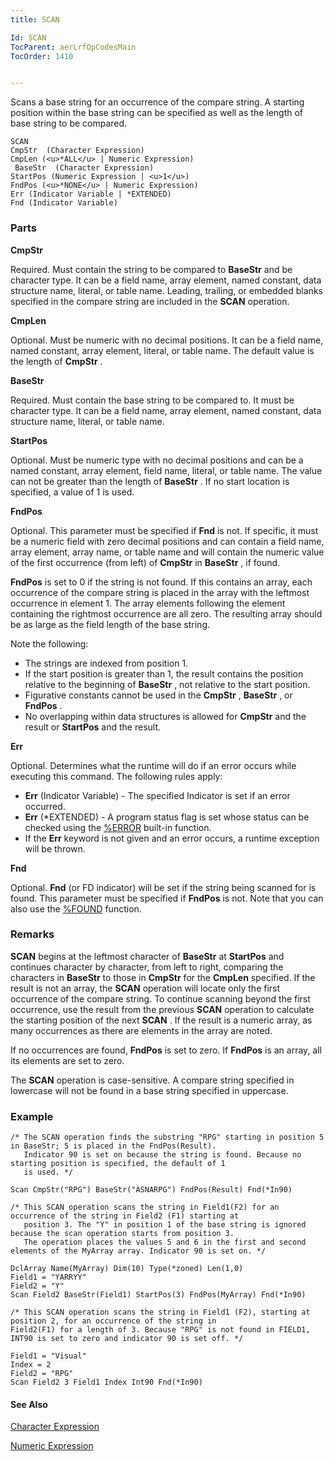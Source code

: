 ```yaml
---
title: SCAN

Id: SCAN
TocParent: aerLrfOpCodesMain
TocOrder: 1410


---
```


Scans a base string for an occurrence of the compare string. A starting position within the base string can be specified as well as the length of base string to be compared. 

```
SCAN
CmpStr  (Character Expression)
CmpLen (<u>*ALL</u> | Numeric Expression)
 BaseStr  (Character Expression)
StartPos (Numeric Expression | <u>1</u>)
FndPos (<u>*NONE</u> | Numeric Expression)
Err (Indicator Variable | *EXTENDED)
Fnd (Indicator Variable)
```

### Parts

**CmpStr** 

Required. Must contain the string to be compared to **BaseStr** and be character type. It can be a field name, array element, named constant, data structure name, literal, or table name. Leading, trailing, or embedded blanks specified in the compare string are included in the **SCAN** operation.


**CmpLen** 

Optional. Must be numeric with no decimal positions. It can be a field name, named constant, array element, literal, or table name. The default value is the length of **CmpStr** .


**BaseStr** 

Required. Must contain the base string to be compared to. It must be character type. It can be a field name, array element, named constant, data structure name, literal, or table name.


**StartPos** 

Optional. Must be numeric type with no decimal positions and can be a named constant, array element, field name, literal, or table name. The value can not be greater than the length of **BaseStr** . If no start location is specified, a value of 1 is used.


**FndPos** 

Optional. This parameter must be specified if **Fnd** is not. If specific, it must be a numeric field with zero decimal positions and can contain a field name, array element, array name, or table name and will contain the numeric value of the first occurrence (from left) of **CmpStr** in **BaseStr** , if found. 

**FndPos** is set to 0 if the string is not found. If this contains an array, each occurrence of the compare string is placed in the array with the leftmost occurrence in element 1. The array elements following the element containing the rightmost occurrence are all zero. The resulting array should be as large as the field length of the base string. 

Note the following: 

- The strings are indexed from position 1.
- If the start position is greater than 1, the result contains the position relative to the beginning of **BaseStr** , not relative to the start position.
- Figurative constants cannot be used in the **CmpStr** , **BaseStr** , or **FndPos** .
- No overlapping within data structures is allowed for **CmpStr** and the result or **StartPos** and the result.


**Err** 

Optional. Determines what the runtime will do if an error occurs while executing this command. The following rules apply: 

- **Err** (Indicator Variable) - The specified Indicator is set if an error occurred.
- **Err** (*EXTENDED) - A program status flag is set whose status can be checked using the [%ERROR](ERROR_Function.html) built-in function.
- If the **Err** keyword is not given and an error occurs, a runtime exception will be thrown.


**Fnd** 

Optional. **Fnd** (or FD indicator) will be set if the string being scanned for is found. This parameter must be specified if **FndPos** is not. Note that you can also use the [%FOUND](FOUND_Function.html) function.


### Remarks
**SCAN** begins at the leftmost character of **BaseStr** at **StartPos** and continues character by character, from left to right, comparing the characters in **BaseStr** to those in **CmpStr** for the **CmpLen** specified. If the result is not an array, the **SCAN** operation will locate only the first occurrence of the compare string. To continue scanning beyond the first occurrence, use the result from the previous **SCAN** operation to calculate the starting position of the next **SCAN** . If the result is a numeric array, as many occurrences as there are elements in the array are noted. 

If no occurrences are found, **FndPos** is set to zero. If **FndPos** is an array, all its elements are set to zero. 

The **SCAN** operation is case-sensitive. A compare string specified in lowercase will not be found in a base string specified in uppercase. 

### Example

```
/* The SCAN operation finds the substring "RPG" starting in position 5 in BaseStr; 5 is placed in the FndPos(Result).
   Indicator 90 is set on because the string is found. Because no starting position is specified, the default of 1 
   is used. */

Scan CmpStr("RPG") BaseStr("ASNARPG") FndPos(Result) Fnd(*In90)

/* This SCAN operation scans the string in Field1(F2) for an occurrence of the string in Field2 (F1) starting at 
   position 3. The "Y" in position 1 of the base string is ignored because the scan operation starts from position 3. 
   The operation places the values 5 and 6 in the first and second elements of the MyArray array. Indicator 90 is set on. */ 

DclArray Name(MyArray) Dim(10) Type(*zoned) Len(1,0) 
Field1 = "YARRYY"
Field2 = "Y" 
Scan Field2 BaseStr(Field1) StartPos(3) FndPos(MyArray) Fnd(*In90) 

/* This SCAN operation scans the string in Field1 (F2), starting at position 2, for an occurrence of the string in 
Field2(F1) for a length of 3. Because "RPG" is not found in FIELD1, INT90 is set to zero and indicator 90 is set off. */ 

Field1 = "Visual" 
Index = 2
Field2 = "RPG"
Scan Field2 3 Field1 Index Int90 Fnd(*In90)  
```

#### See Also
[Character Expression](Character_Expression.html)

[Numeric Expression](Num_Expression.html) 
